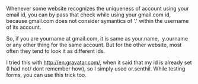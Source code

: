<html><body><p>Whenever some website recognizes the uniqueness of account using your email id, you can by pass that check while using your gmail.com id, because gmail.com does not consider symantics of '.' within the username of its account.

So, if you are yourname at gmail.com, it is same as your.name,  y.ourname or any other thing for the same account. But for the other website, most often they tend to look it as different ids. 



I tried this with http://en.gravatar.com/, when it said that my id is already set (I had not/ dont remember how), so I simply used or.senthil. While testing forms, you can use this trick too.</p></body></html>